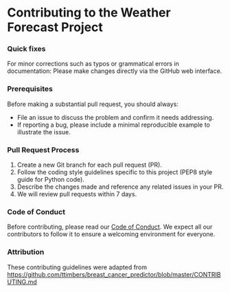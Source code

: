 # Contributing to the Weather Forecast Project

### Quick fixes
For minor corrections such as typos or grammatical errors in documentation:
Please make changes directly via the GitHub web interface.

### Prerequisites
Before making a substantial pull request, you should always:
 - File an issue to discuss the problem and confirm it needs addressing.
 - If reporting a bug, please include a minimal reproducible example to illustrate the issue.

### Pull Request Process
1. Create a new Git branch for each pull request (PR).
2. Follow the coding style guidelines specific to this project (PEP8 style guide for Python code).
3. Describe the changes made and reference any related issues in your PR.
4. We will review pull requests within 7 days.

### Code of Conduct
Before contributing, please read our [Code of Conduct](https://github.com/UBC-MDS/RaincouverPrediction/blob/main/code_of_conduct.md). We expect all our contributors to follow it to ensure a welcoming environment for everyone.

### Attribution
These contributing guidelines were adapted from https://github.com/ttimbers/breast_cancer_predictor/blob/master/CONTRIBUTING.md 
